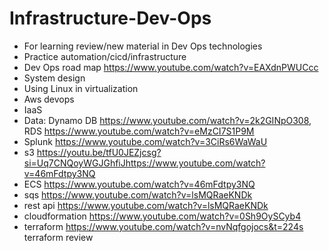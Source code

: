 # Infrastructure-Dev-Ops
- For learning review/new material in Dev Ops technologies 
- Practice automation/cicd/infrastructure
- Dev Ops road map https://www.youtube.com/watch?v=EAXdnPWUCcc
- System design
- Using Linux in virtualization
- Aws devops
- IaaS
- Data: Dynamo DB https://www.youtube.com/watch?v=2k2GINpO308, RDS https://www.youtube.com/watch?v=eMzCI7S1P9M
- Splunk https://www.youtube.com/watch?v=3CiRs6WaWaU
- s3 https://youtu.be/tfU0JEZjcsg?si=Uq7CNQoyWGJGhfiJhttps://www.youtube.com/watch?v=46mFdtpy3NQ
- ECS https://www.youtube.com/watch?v=46mFdtpy3NQ
-  sqs https://www.youtube.com/watch?v=lsMQRaeKNDk
-  rest api https://www.youtube.com/watch?v=lsMQRaeKNDk
-  cloudformation https://www.youtube.com/watch?v=0Sh9OySCyb4
-  terraform https://www.youtube.com/watch?v=nvNqfgojocs&t=224s  terraform review
  
